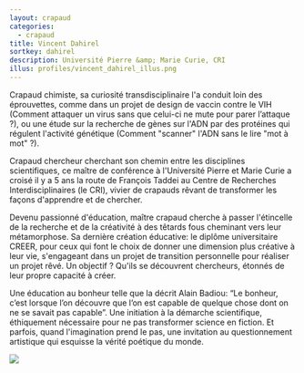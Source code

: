 ```yaml
---
layout: crapaud
categories:
  - crapaud
title: Vincent Dahirel
sortkey: dahirel
description: Université Pierre &amp; Marie Curie, CRI
illus: profiles/vincent_dahirel_illus.png
---
```


Crapaud chimiste, sa curiosité transdisciplinaire l'a conduit loin des éprouvettes, comme dans un projet de design de vaccin contre le VIH (Comment attaquer un virus sans que celui-ci ne mute pour parer l’attaque ?), ou une étude sur la recherche de gènes sur l'ADN par des protéines qui régulent l'activité génétique (Comment "scanner" l'ADN sans le lire "mot à mot" ?).

Crapaud chercheur cherchant son chemin entre les disciplines scientifiques, ce maître de conférence à l'Université Pierre et Marie Curie a croisé il y a 5 ans la route de François Taddei au Centre de Recherches Interdisciplinaires (le CRI), vivier de crapauds rêvant de transformer les façons d'apprendre et de chercher. 

Devenu passionné d'éducation, maître crapaud cherche à passer l'étincelle de la recherche et de la créativité à des têtards fous cheminant vers leur métamorphose. Sa dernière création éducative: le diplôme universitaire CREER, pour ceux qui font le choix de donner une dimension plus créative à leur vie, s'engageant dans un projet de transition personnelle pour réaliser un projet rêvé. Un objectif ? Qu'ils se découvrent chercheurs, étonnés de leur propre capacité à créer. 

Une éducation au bonheur telle que la décrit Alain Badiou: “Le bonheur, c’est lorsque l’on découvre que l’on est capable de quelque chose dont on ne se savait pas capable”. Une initiation à la démarche scientifique, éthiquement nécessaire pour ne pas transformer science en fiction. Et parfois, quand l'imagination prend le pas, une invitation au questionnement artistique qui esquisse la vérité poétique du monde. 

<img src="{{ site.urlimg }}/{{ page.illus }}" class="illus" />


